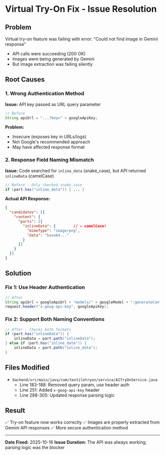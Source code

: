 # Virtual Try-On Fix - Issue Resolution

## Problem
Virtual try-on feature was failing with error: "Could not find image in Gemini response"
- API calls were succeeding (200 OK)
- Images were being generated by Gemini
- But image extraction was failing silently

## Root Causes

### 1. Wrong Authentication Method
**Issue:** API key passed as URL query parameter
```java
// Before
String apiUrl = "...?key=" + googleApiKey;
```

**Problem:**
- Insecure (exposes key in URLs/logs)
- Not Google's recommended approach
- May have affected response format

### 2. Response Field Naming Mismatch
**Issue:** Code searched for `inline_data` (snake_case), but API returned `inlineData` (camelCase)

```java
// Before - Only checked snake_case
if (part.has("inline_data")) { ... }
```

**Actual API Response:**
```json
{
  "candidates": [{
    "content": {
      "parts": [{
        "inlineData": {        // ← camelCase!
          "mimeType": "image/png",
          "data": "base64..."
        }
      }]
    }
  }]
}
```

## Solution

### Fix 1: Use Header Authentication
```java
// After
String apiUrl = googleApiUrl + "models/" + googleModel + ":generateContent";
request.header("x-goog-api-key", googleApiKey);
```

### Fix 2: Support Both Naming Conventions
```java
// After - Checks both formats
if (part.has("inlineData")) {
    inlineData = part.path("inlineData");
} else if (part.has("inline_data")) {
    inlineData = part.path("inline_data");
}
```

## Files Modified
- `backend/src/main/java/com/textiletryon/service/AITryOnService.java`
  - Line 183-188: Removed query param, use header auth
  - Line 251: Added `x-goog-api-key` header
  - Line 288-305: Updated response parsing logic

## Result
✅ Try-on feature now works correctly
✅ Images are properly extracted from Gemini API responses
✅ More secure authentication method

---
**Date Fixed:** 2025-10-16
**Issue Duration:** The API was always working; parsing logic was the blocker
